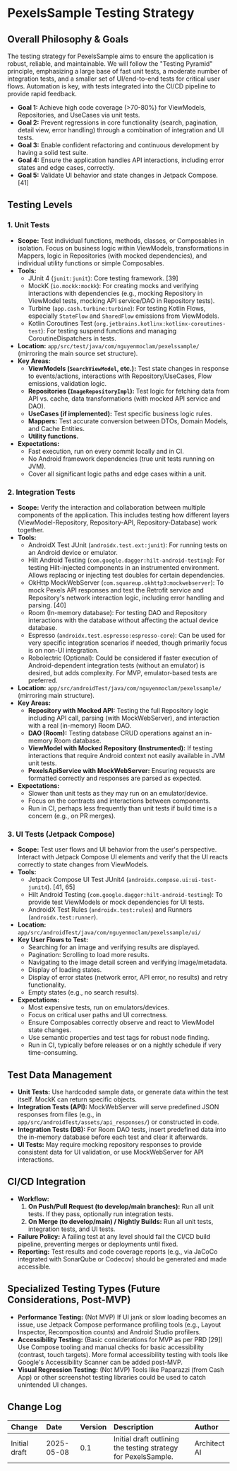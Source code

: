 
# PexelsSample Testing Strategy

## Overall Philosophy & Goals

The testing strategy for PexelsSample aims to ensure the application is robust, reliable, and maintainable. We will follow the "Testing Pyramid" principle, emphasizing a large base of fast unit tests, a moderate number of integration tests, and a smaller set of UI/end-to-end tests for critical user flows. Automation is key, with tests integrated into the CI/CD pipeline to provide rapid feedback.

-   **Goal 1:** Achieve high code coverage (>70-80%) for ViewModels, Repositories, and UseCases via unit tests.
-   **Goal 2:** Prevent regressions in core functionality (search, pagination, detail view, error handling) through a combination of integration and UI tests.
-   **Goal 3:** Enable confident refactoring and continuous development by having a solid test suite.
-   **Goal 4:** Ensure the application handles API interactions, including error states and edge cases, correctly.
-   **Goal 5:** Validate UI behavior and state changes in Jetpack Compose. [41]

## Testing Levels

### 1. Unit Tests

-   **Scope:** Test individual functions, methods, classes, or Composables in isolation. Focus on business logic within ViewModels, transformations in Mappers, logic in Repositories (with mocked dependencies), and individual utility functions or simple Composables.
-   **Tools:**
    -   JUnit 4 (`junit:junit`): Core testing framework. [39]
    -   MockK (`io.mockk:mockk`): For creating mocks and verifying interactions with dependencies (e.g., mocking Repository in ViewModel tests, mocking API service/DAO in Repository tests).
    -   Turbine (`app.cash.turbine:turbine`): For testing Kotlin Flows, especially `StateFlow` and `SharedFlow` emissions from ViewModels.
    -   Kotlin Coroutines Test (`org.jetbrains.kotlinx:kotlinx-coroutines-test`): For testing suspend functions and managing CoroutineDispatchers in tests.
-   **Location:** `app/src/test/java/com/nguyenmoclam/pexelssample/` (mirroring the main source set structure).
-   **Key Areas:**
    -   **ViewModels (`SearchViewModel`, etc.):** Test state changes in response to events/actions, interactions with Repository/UseCases, Flow emissions, validation logic.
    -   **Repositories (`ImageRepositoryImpl`):** Test logic for fetching data from API vs. cache, data transformations (with mocked API service and DAO).
    -   **UseCases (if implemented):** Test specific business logic rules.
    -   **Mappers:** Test accurate conversion between DTOs, Domain Models, and Cache Entities.
    -   **Utility functions.**
-   **Expectations:**
    -   Fast execution, run on every commit locally and in CI.
    -   No Android framework dependencies (true unit tests running on JVM).
    -   Cover all significant logic paths and edge cases within a unit.

### 2. Integration Tests

-   **Scope:** Verify the interaction and collaboration between multiple components of the application. This includes testing how different layers (ViewModel-Repository, Repository-API, Repository-Database) work together.
-   **Tools:**
    -   AndroidX Test JUnit (`androidx.test.ext:junit`): For running tests on an Android device or emulator.
    -   Hilt Android Testing (`com.google.dagger:hilt-android-testing`): For testing Hilt-injected components in an instrumented environment. Allows replacing or injecting test doubles for certain dependencies.
    -   OkHttp MockWebServer (`com.squareup.okhttp3:mockwebserver`): To mock Pexels API responses and test the Retrofit service and Repository's network interaction logic, including error handling and parsing. [40]
    -   Room (In-memory database): For testing DAO and Repository interactions with the database without affecting the actual device database.
    -   Espresso (`androidx.test.espresso:espresso-core`): Can be used for very specific integration scenarios if needed, though primarily focus is on non-UI integration.
    -   Robolectric (Optional): Could be considered if faster execution of Android-dependent integration tests (without an emulator) is desired, but adds complexity. For MVP, emulator-based tests are preferred.
-   **Location:** `app/src/androidTest/java/com/nguyenmoclam/pexelssample/` (mirroring main structure).
-   **Key Areas:**
    -   **Repository with Mocked API:** Testing the full Repository logic including API call, parsing (with MockWebServer), and interaction with a real (in-memory) Room DAO.
    -   **DAO (Room):** Testing database CRUD operations against an in-memory Room database.
    -   **ViewModel with Mocked Repository (Instrumented):** If testing interactions that require Android context not easily available in JVM unit tests.
    -   **PexelsApiService with MockWebServer:** Ensuring requests are formatted correctly and responses are parsed as expected.
-   **Expectations:**
    -   Slower than unit tests as they may run on an emulator/device.
    -   Focus on the contracts and interactions between components.
    -   Run in CI, perhaps less frequently than unit tests if build time is a concern (e.g., on PR merges).

### 3. UI Tests (Jetpack Compose)

-   **Scope:** Test user flows and UI behavior from the user's perspective. Interact with Jetpack Compose UI elements and verify that the UI reacts correctly to state changes from ViewModels.
-   **Tools:**
    -   Jetpack Compose UI Test JUnit4 (`androidx.compose.ui:ui-test-junit4`). [41, 65]
    -   Hilt Android Testing (`com.google.dagger:hilt-android-testing`): To provide test ViewModels or mock dependencies for UI tests.
    -   AndroidX Test Rules (`androidx.test:rules`) and Runners (`androidx.test:runner`).
-   **Location:** `app/src/androidTest/java/com/nguyenmoclam/pexelssample/ui/`
-   **Key User Flows to Test:**
    -   Searching for an image and verifying results are displayed.
    -   Pagination: Scrolling to load more results.
    -   Navigating to the image detail screen and verifying image/metadata.
    -   Display of loading states.
    -   Display of error states (network error, API error, no results) and retry functionality.
    -   Empty states (e.g., no search results).
-   **Expectations:**
    -   Most expensive tests, run on emulators/devices.
    -   Focus on critical user paths and UI correctness.
    -   Ensure Composables correctly observe and react to ViewModel state changes.
    -   Use semantic properties and test tags for robust node finding.
    -   Run in CI, typically before releases or on a nightly schedule if very time-consuming.

## Test Data Management

-   **Unit Tests:** Use hardcoded sample data, or generate data within the test itself. MockK can return specific objects.
-   **Integration Tests (API):** MockWebServer will serve predefined JSON responses from files (e.g., in `app/src/androidTest/assets/api_responses/`) or constructed in code.
-   **Integration Tests (DB):** For Room DAO tests, insert predefined data into the in-memory database before each test and clear it afterwards.
-   **UI Tests:** May require mocking repository responses to provide consistent data for UI validation, or use MockWebServer for API interactions.

## CI/CD Integration

-   **Workflow:**
    1.  **On Push/Pull Request (to develop/main branches):** Run all unit tests. If they pass, optionally run integration tests.
    2.  **On Merge (to develop/main) / Nightly Builds:** Run all unit tests, integration tests, and UI tests.
-   **Failure Policy:** A failing test at any level should fail the CI/CD build pipeline, preventing merges or deployments until fixed.
-   **Reporting:** Test results and code coverage reports (e.g., via JaCoCo integrated with SonarQube or Codecov) should be generated and made accessible.

## Specialized Testing Types (Future Considerations, Post-MVP)

-   **Performance Testing:** (Not MVP) If UI jank or slow loading becomes an issue, use Jetpack Compose performance profiling tools (e.g., Layout Inspector, Recomposition counts) and Android Studio profilers.
-   **Accessibility Testing:** (Basic considerations for MVP as per PRD [29]) Use Compose tooling and manual checks for basic accessibility (contrast, touch targets). More formal accessibility testing with tools like Google's Accessibility Scanner can be added post-MVP.
-   **Visual Regression Testing:** (Not MVP) Tools like Paparazzi (from Cash App) or other screenshot testing libraries could be used to catch unintended UI changes.

## Change Log

| Change        | Date       | Version | Description                                     | Author     |
| :------------ | :--------- | :------ | :---------------------------------------------- | :--------- |
| Initial draft | 2025-05-08 | 0.1     | Initial draft outlining the testing strategy for PexelsSample. | Architect AI |

